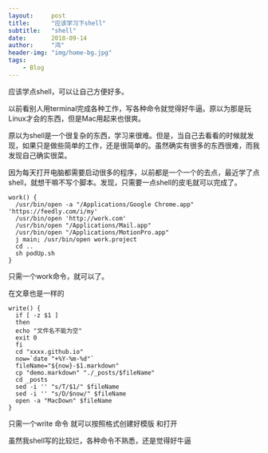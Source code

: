 ```yaml
---
layout:     post
title:      "应该学习下shell"
subtitle:   "shell"
date:       2018-09-14
author:     "鸿"
header-img: "img/home-bg.jpg"
tags:
    - Blog
---
```



应该学点shell，可以让自己方便好多。

以前看别人用terminal完成各种工作，写各种命令就觉得好牛逼。原以为那是玩Linux才会的东西，但是Mac用起来也很爽。

原以为shell是一个很复杂的东西，学习来很难。但是，当自己去看看的时候就发现，如果只是做些简单的工作，还是很简单的。虽然确实有很多的东西很难，而我发现自己确实很菜。

因为每天打开电脑都需要启动很多的程序，以前都是一个一个的去点，最近学了点shell，就想干嘛不写个脚本。发现，只需要一点shell的皮毛就可以完成了。

```
work() {
  /usr/bin/open -a "/Applications/Google Chrome.app" 'https://feedly.com/i/my'
  /usr/bin/open 'http://work.com'
  /usr/bin/open "/Applications/Mail.app"
  /usr/bin/open "/Applications/MotionPro.app"
  j main; /usr/bin/open work.project
  cd ..
  sh podUp.sh
}

```

只需一个work命令，就可以了。

在文章也是一样的

```
write() {
  if [ -z $1 ]
  then
  echo "文件名不能为空"
  exit 0
  fi
  cd "xxxx.github.io"
  now=`date "+%Y-%m-%d"`
  fileName="${now}-$1.markdown"
  cp "demo.markdown" "./_posts/$fileName"
  cd _posts
  sed -i '' "s/T/$1/" $fileName
  sed -i '' "s/D/$now/" $fileName
  open -a "MacDown" $fileName
}
```

只需一个write 命令 就可以按照格式创建好模版 和打开

虽然我shell写的比较烂，各种命令不熟悉，还是觉得好牛逼

 


